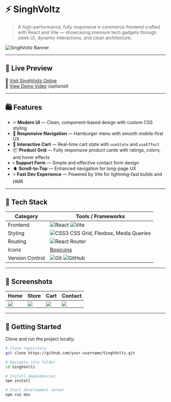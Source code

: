 # ⚡ SinghVoltz

> A high-performance, fully responsive e-commerce frontend crafted with React and Vite — showcasing premium tech gadgets through sleek UI, dynamic interactions, and clean architecture.

![SinghVoltz Banner](https://via.placeholder.com/1200x400?text=SinghVoltz+E-commerce+Platform)

---

## 🌟 Live Preview

🚀 [Visit SinghVoltz Online](https://your-live-site-link.com)  
🔗 [View Demo Video](https://your-demo-link.com) *(optional)*

---

## 🛍️ Features

- 🔥 **Modern UI** — Clean, component-based design with custom CSS styling
- 🧭 **Responsive Navigation** — Hamburger menu with smooth mobile-first UX
- 🛒 **Interactive Cart** — Real-time cart state with `useState` and `useEffect`
- 📦 **Product Grid** — Fully responsive product cards with ratings, colors, and hover effects
- 📞 **Support Form** — Simple and effective contact form design
- ⬆️ **Scroll-to-Top** — Enhanced navigation for long-page UX
- ⚡ **Fast Dev Experience** — Powered by Vite for lightning-fast builds and HMR

---

## 🧰 Tech Stack

| Category        | Tools / Frameworks        |
|----------------|---------------------------|
| Frontend        | ![React](https://img.shields.io/badge/-React-61DAFB?logo=react&logoColor=white&style=flat) ![Vite](https://img.shields.io/badge/-Vite-646CFF?logo=vite&logoColor=white&style=flat) |
| Styling         | ![CSS3](https://img.shields.io/badge/-CSS3-1572B6?logo=css3&logoColor=white&style=flat) CSS Grid, Flexbox, Media Queries |
| Routing         | ![React Router](https://img.shields.io/badge/-React%20Router-DD0031?logo=reactrouter&logoColor=white&style=flat) |
| Icons           | [Boxicons](https://boxicons.com/) |
| Version Control | ![Git](https://img.shields.io/badge/-Git-F05032?logo=git&logoColor=white&style=flat) ![GitHub](https://img.shields.io/badge/-GitHub-181717?logo=github&logoColor=white&style=flat) |

---

## 🎨 Screenshots

| Home | Store | Cart | Contact |
|------|-------|------|---------|
| ![](https://via.placeholder.com/300x200?text=Home) | ![](https://via.placeholder.com/300x200?text=Store) | ![](https://via.placeholder.com/300x200?text=Cart) | ![](https://via.placeholder.com/300x200?text=Support) |

---

## 🚀 Getting Started

Clone and run the project locally:

```bash
# Clone repository
git clone https://github.com/your-username/SinghVoltz.git

# Navigate into folder
cd SinghVoltz

# Install dependencies
npm install

# Start development server
npm run dev

